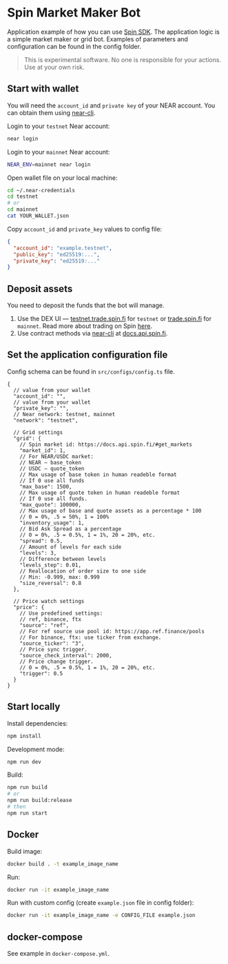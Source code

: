 # Spin Market Maker Bot

Application example of how you can use [Spin SDK](https://github.com/spin-fi/near-dex-core-js).
The application logic is a simple market maker or grid bot. Examples of parameters and configuration can be found in the config folder.

> This is experimental software. No one is responsible for your actions. Use at your own risk.

## Start with wallet

You will need the `account_id` and `private key` of your NEAR account. You can obtain them using [near-cli](https://docs.near.org/docs/tools/near-cli).

Login to your `testnet` Near account:

```bash
near login
```

Login to your `mainnet` Near account:

```bash
NEAR_ENV=mainnet near login
```

Open wallet file on your local machine:

```bash
cd ~/.near-credentials
cd testnet
# or
cd mainnet
cat YOUR_WALLET.json
```

Copy `account_id` and `private_key` values to config file:

```json
{
  "account_id": "example.testnet",
  "public_key": "ed25519:...",
  "private_key": "ed25519:..."
}
```

## Deposit assets

You need to deposit the funds that the bot will manage.

1. Use the DEX UI — [testnet.trade.spin.fi](https://testnet.trade.spin.fi/) for `testnet` or [trade.spin.fi](https://trade.spin.fi/) for `mainnet`. Read more about trading on Spin [here](https://docs.spin.fi/tools/spot-trading-mainnet).
2. Use contract methods via [near-cli](https://docs.near.org/docs/tools/near-cli) at [docs.api.spin.fi](https://docs.api.spin.fi/#get_deposits).

## Set the application configuration file

Config schema can be found in `src/configs/config.ts` file.

```jsonc
{
  // value from your wallet
  "account_id": "",
  // value from your wallet
  "private_key": "",
  // Near network: testnet, mainnet
  "network": "testnet",

  // Grid settings
  "grid": {
    // Spin market id: https://docs.api.spin.fi/#get_markets
    "market_id": 1,
    // For NEAR/USDC market:
    // NEAR — base_token
    // USDC — quote_token
    // Max usage of base token in human readeble format
    // If 0 use all funds
    "max_base": 1500,
    // Max usage of quote token in human readeble format
    // If 0 use all funds.
    "max_quote": 100000,
    // Max usage of base and quote assets as a percentage * 100
    // 0 = 0%, .5 = 50%, 1 = 100%
    "inventory_usage": 1,
    // Bid Ask Spread as a percentage
    // 0 = 0%, .5 = 0.5%, 1 = 1%, 20 = 20%, etc.
    "spread": 0.5,
    // Amount of levels for each side
    "levels": 3,
    // Difference between levels
    "levels_step": 0.01,
    // Reallocation of order size to one side
    // Min: -0.999, max: 0.999
    "size_reversal": 0.8
  },

  // Price watch settings
  "price": {
    // Use predefined settings:
    // ref, binance, ftx
    "source": "ref",
    // For ref source use pool id: https://app.ref.finance/pools
    // For binance, ftx: use ticker from exchange.
    "source_ticker": "3",
    // Price sync trigger.
    "source_check_interval": 2000,
    // Price change trigger.
    // 0 = 0%, .5 = 0.5%, 1 = 1%, 20 = 20%, etc.
    "trigger": 0.5
  }
}
```

## Start locally

Install dependencies:

```bash
npm install
```

Development mode:

```bash
npm run dev
```

Build:

```bash
npm run build
# or
npm run build:release
# then
npm run start
```

## Docker

Build image:

```bash
docker build . -t example_image_name
```

Run:

```bash
docker run -it example_image_name
```

Run with custom config (create `example.json` file in config folder):

```bash
docker run -it example_image_name -e CONFIG_FILE example.json
```

## docker-compose

See example in `docker-compose.yml`.
